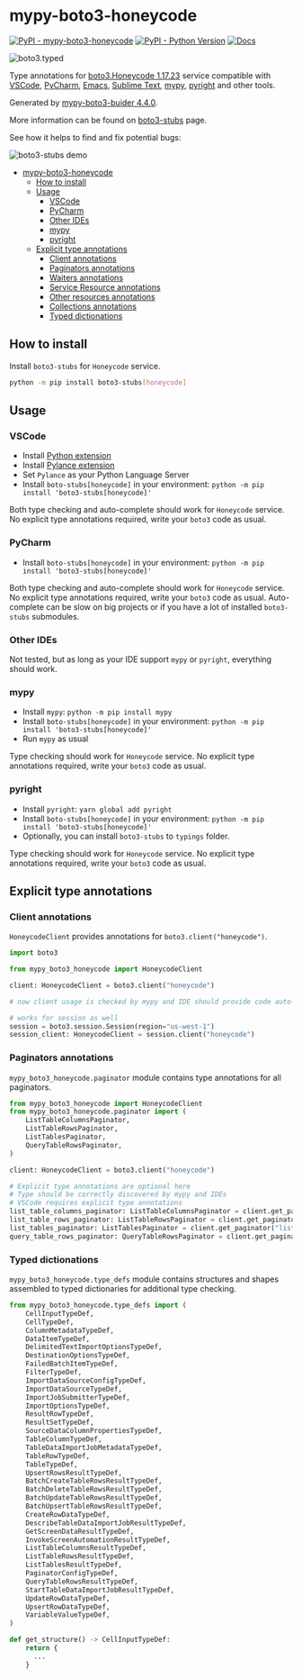 # mypy-boto3-honeycode

[![PyPI - mypy-boto3-honeycode](https://img.shields.io/pypi/v/mypy-boto3-honeycode.svg?color=blue)](https://pypi.org/project/mypy-boto3-honeycode)
[![PyPI - Python Version](https://img.shields.io/pypi/pyversions/mypy-boto3-honeycode.svg?color=blue)](https://pypi.org/project/mypy-boto3-honeycode)
[![Docs](https://img.shields.io/readthedocs/mypy-boto3-builder.svg?color=blue)](https://mypy-boto3-builder.readthedocs.io/)

![boto3.typed](https://github.com/vemel/mypy_boto3_builder/raw/master/logo.png)

Type annotations for
[boto3.Honeycode 1.17.23](https://boto3.amazonaws.com/v1/documentation/api/1.17.23/reference/services/honeycode.html#Honeycode) service
compatible with
[VSCode](https://code.visualstudio.com/),
[PyCharm](https://www.jetbrains.com/pycharm/),
[Emacs](https://www.gnu.org/software/emacs/),
[Sublime Text](https://www.sublimetext.com/),
[mypy](https://github.com/python/mypy),
[pyright](https://github.com/microsoft/pyright)
and other tools.

Generated by [mypy-boto3-buider 4.4.0](https://github.com/vemel/mypy_boto3_builder).

More information can be found on [boto3-stubs](https://pypi.org/project/boto3-stubs/) page.

See how it helps to find and fix potential bugs:

![boto3-stubs demo](https://github.com/vemel/mypy_boto3_builder/raw/master/demo.gif)

- [mypy-boto3-honeycode](#mypy-boto3-honeycode)
  - [How to install](#how-to-install)
  - [Usage](#usage)
    - [VSCode](#vscode)
    - [PyCharm](#pycharm)
    - [Other IDEs](#other-ides)
    - [mypy](#mypy)
    - [pyright](#pyright)
  - [Explicit type annotations](#explicit-type-annotations)
    - [Client annotations](#client-annotations)
    - [Paginators annotations](#paginators-annotations)
    - [Waiters annotations](#waiters-annotations)
    - [Service Resource annotations](#service-resource-annotations)
    - [Other resources annotations](#other-resources-annotations)
    - [Collections annotations](#collections-annotations)
    - [Typed dictionations](#typed-dictionations)

## How to install

Install `boto3-stubs` for `Honeycode` service.

```bash
python -m pip install boto3-stubs[honeycode]
```

## Usage

### VSCode

- Install [Python extension](https://marketplace.visualstudio.com/items?itemName=ms-python.python)
- Install [Pylance extension](https://marketplace.visualstudio.com/items?itemName=ms-python.vscode-pylance)
- Set `Pylance` as your Python Language Server
- Install `boto-stubs[honeycode]` in your environment: `python -m pip install 'boto3-stubs[honeycode]'`

Both type checking and auto-complete should work for `Honeycode` service.
No explicit type annotations required, write your `boto3` code as usual.

### PyCharm

- Install `boto-stubs[honeycode]` in your environment: `python -m pip install 'boto3-stubs[honeycode]'`

Both type checking and auto-complete should work for `Honeycode` service.
No explicit type annotations required, write your `boto3` code as usual.
Auto-complete can be slow on big projects or if you have a lot of installed `boto3-stubs` submodules.

### Other IDEs

Not tested, but as long as your IDE support `mypy` or `pyright`, everything should work.

### mypy

- Install `mypy`: `python -m pip install mypy`
- Install `boto-stubs[honeycode]` in your environment: `python -m pip install 'boto3-stubs[honeycode]'`
- Run `mypy` as usual

Type checking should work for `Honeycode` service.
No explicit type annotations required, write your `boto3` code as usual.

### pyright

- Install `pyright`: `yarn global add pyright`
- Install `boto-stubs[honeycode]` in your environment: `python -m pip install 'boto3-stubs[honeycode]'`
- Optionally, you can install `boto3-stubs` to `typings` folder.

Type checking should work for `Honeycode` service.
No explicit type annotations required, write your `boto3` code as usual.

## Explicit type annotations

### Client annotations

`HoneycodeClient` provides annotations for `boto3.client("honeycode")`.

```python
import boto3

from mypy_boto3_honeycode import HoneycodeClient

client: HoneycodeClient = boto3.client("honeycode")

# now client usage is checked by mypy and IDE should provide code auto-complete

# works for session as well
session = boto3.session.Session(region="us-west-1")
session_client: HoneycodeClient = session.client("honeycode")
```

### Paginators annotations

`mypy_boto3_honeycode.paginator` module contains type annotations for all paginators.

```python
from mypy_boto3_honeycode import HoneycodeClient
from mypy_boto3_honeycode.paginator import (
    ListTableColumnsPaginator,
    ListTableRowsPaginator,
    ListTablesPaginator,
    QueryTableRowsPaginator,
)

client: HoneycodeClient = boto3.client("honeycode")

# Explicit type annotations are optional here
# Type should be correctly discovered by mypy and IDEs
# VSCode requires explicit type annotations
list_table_columns_paginator: ListTableColumnsPaginator = client.get_paginator("list_table_columns")
list_table_rows_paginator: ListTableRowsPaginator = client.get_paginator("list_table_rows")
list_tables_paginator: ListTablesPaginator = client.get_paginator("list_tables")
query_table_rows_paginator: QueryTableRowsPaginator = client.get_paginator("query_table_rows")
```







### Typed dictionations

`mypy_boto3_honeycode.type_defs` module contains structures and shapes assembled
to typed dictionaries for additional type checking.

```python
from mypy_boto3_honeycode.type_defs import (
    CellInputTypeDef,
    CellTypeDef,
    ColumnMetadataTypeDef,
    DataItemTypeDef,
    DelimitedTextImportOptionsTypeDef,
    DestinationOptionsTypeDef,
    FailedBatchItemTypeDef,
    FilterTypeDef,
    ImportDataSourceConfigTypeDef,
    ImportDataSourceTypeDef,
    ImportJobSubmitterTypeDef,
    ImportOptionsTypeDef,
    ResultRowTypeDef,
    ResultSetTypeDef,
    SourceDataColumnPropertiesTypeDef,
    TableColumnTypeDef,
    TableDataImportJobMetadataTypeDef,
    TableRowTypeDef,
    TableTypeDef,
    UpsertRowsResultTypeDef,
    BatchCreateTableRowsResultTypeDef,
    BatchDeleteTableRowsResultTypeDef,
    BatchUpdateTableRowsResultTypeDef,
    BatchUpsertTableRowsResultTypeDef,
    CreateRowDataTypeDef,
    DescribeTableDataImportJobResultTypeDef,
    GetScreenDataResultTypeDef,
    InvokeScreenAutomationResultTypeDef,
    ListTableColumnsResultTypeDef,
    ListTableRowsResultTypeDef,
    ListTablesResultTypeDef,
    PaginatorConfigTypeDef,
    QueryTableRowsResultTypeDef,
    StartTableDataImportJobResultTypeDef,
    UpdateRowDataTypeDef,
    UpsertRowDataTypeDef,
    VariableValueTypeDef,
)

def get_structure() -> CellInputTypeDef:
    return {
      ...
    }
```
